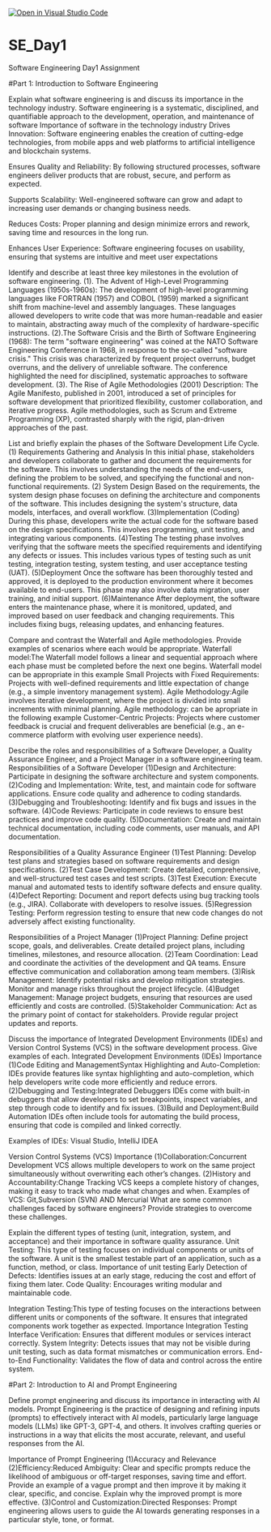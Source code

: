 [![Open in Visual Studio Code](https://classroom.github.com/assets/open-in-vscode-2e0aaae1b6195c2367325f4f02e2d04e9abb55f0b24a779b69b11b9e10269abc.svg)](https://classroom.github.com/online_ide?assignment_repo_id=18367196&assignment_repo_type=AssignmentRepo)
# SE_Day1
Software Engineering Day1 Assignment

#Part 1: Introduction to Software Engineering

Explain what software engineering is and discuss its importance in the technology industry.
Software engineering is a systematic, disciplined, and quantifiable approach to the development, operation, and maintenance of software
Importance of software in the technology industry
Drives Innovation: Software engineering enables the creation of cutting-edge technologies, from mobile apps and web platforms to artificial intelligence and blockchain systems.

Ensures Quality and Reliability: By following structured processes, software engineers deliver products that are robust, secure, and perform as expected.

Supports Scalability: Well-engineered software can grow and adapt to increasing user demands or changing business needs.

Reduces Costs: Proper planning and design minimize errors and rework, saving time and resources in the long run.

Enhances User Experience: Software engineering focuses on usability, ensuring that systems are intuitive and meet user expectations

Identify and describe at least three key milestones in the evolution of software engineering.
(1). The Advent of High-Level Programming Languages (1950s-1960s):
 The development of high-level programming languages like FORTRAN (1957) and COBOL (1959) marked a significant shift from machine-level and assembly languages. These languages allowed developers to write code that was more human-readable and easier to maintain, abstracting away much of the complexity of hardware-specific instructions.
 (2).The Software Crisis and the Birth of Software Engineering (1968):
 The term "software engineering" was coined at the NATO Software Engineering Conference in 1968, in response to the so-called "software crisis." This crisis was characterized by frequent project overruns, budget overruns, and the delivery of unreliable software. The conference highlighted the need for disciplined, systematic approaches to software development.
 (3). The Rise of Agile Methodologies (2001)
Description: The Agile Manifesto, published in 2001, introduced a set of principles for software development that prioritized flexibility, customer collaboration, and iterative progress. Agile methodologies, such as Scrum and Extreme Programming (XP), contrasted sharply with the rigid, plan-driven approaches of the past.

List and briefly explain the phases of the Software Development Life Cycle.
(1) Requirements Gathering and Analysis
In this initial phase, stakeholders and developers collaborate to gather and document the requirements for the software. This involves understanding the needs of the end-users, defining the problem to be solved, and specifying the functional and non-functional requirements.
(2) System Design
Based on the requirements, the system design phase focuses on defining the architecture and components of the software. This includes designing the system's structure, data models, interfaces, and overall workflow.
(3)Implementation (Coding)
During this phase, developers write the actual code for the software based on the design specifications. This involves programming, unit testing, and integrating various components.
(4)Testing
The testing phase involves verifying that the software meets the specified requirements and identifying any defects or issues. This includes various types of testing such as unit testing, integration testing, system testing, and user acceptance testing (UAT).
(5)Deployment
Once the software has been thoroughly tested and approved, it is deployed to the production environment where it becomes available to end-users. This phase may also involve data migration, user training, and initial support.
(6)Maintenance
After deployment, the software enters the maintenance phase, where it is monitored, updated, and improved based on user feedback and changing requirements. This includes fixing bugs, releasing updates, and enhancing features.

Compare and contrast the Waterfall and Agile methodologies. Provide examples of scenarios where each would be appropriate.
Waterfall model:The Waterfall model follows a linear and sequential approach where each phase must be completed before the next one begins.
Waterfall model can be appropriate in this example Small Projects with Fixed Requirements: Projects with well-defined requirements and little expectation of change (e.g., a simple inventory management system).
Agile Methodology:Agile involves iterative development, where the project is divided into small increments with minimal planning.
Agile methodology: can be apropriate in the following example Customer-Centric Projects: Projects where customer feedback is crucial and frequent deliverables are beneficial (e.g., an e-commerce platform with evolving user experience needs).


Describe the roles and responsibilities of a Software Developer, a Quality Assurance Engineer, and a Project Manager in a software engineering team.
Responsibilities of a Software Developer
(1)Design and Architecture: Participate in designing the software architecture and system components.
(2)Coding and Implementation: Write, test, and maintain code for software applications. Ensure code quality and adherence to coding standards.
(3)Debugging and Troubleshooting: Identify and fix bugs and issues in the software.
(4)Code Reviews: Participate in code reviews to ensure best practices and improve code quality.
(5)Documentation: Create and maintain technical documentation, including code comments, user manuals, and API documentation.

Responsibilities of a Quality Assurance Engineer
(1)Test Planning: Develop test plans and strategies based on software requirements and design specifications.
(2)Test Case Development: Create detailed, comprehensive, and well-structured test cases and test scripts.
(3)Test Execution: Execute manual and automated tests to identify software defects and ensure quality.
(4)Defect Reporting: Document and report defects using bug tracking tools (e.g., JIRA). Collaborate with developers to resolve issues.
(5)Regression Testing: Perform regression testing to ensure that new code changes do not adversely affect existing functionality.

Responsibilities of a Project Manager
(1)Project Planning: Define project scope, goals, and deliverables. Create detailed project plans, including timelines, milestones, and resource allocation.
(2)Team Coordination: Lead and coordinate the activities of the development and QA teams. Ensure effective communication and collaboration among team members.
(3)Risk Management: Identify potential risks and develop mitigation strategies. Monitor and manage risks throughout the project lifecycle.
(4)Budget Management: Manage project budgets, ensuring that resources are used efficiently and costs are controlled.
(5)Stakeholder Communication: Act as the primary point of contact for stakeholders. Provide regular project updates and reports.

Discuss the importance of Integrated Development Environments (IDEs) and Version Control Systems (VCS) in the software development process. Give examples of each.
Integrated Development Environments (IDEs) Importance
(1)Code Editing and ManagementSyntax Highlighting and Auto-Completion: IDEs provide features like syntax highlighting and auto-completion, which help developers write code more efficiently and reduce errors.
(2)Debugging and Testing:Integrated Debuggers IDEs come with built-in debuggers that allow developers to set breakpoints, inspect variables, and step through code to identify and fix issues.
(3)Build and Deployment:Build Automation IDEs often include tools for automating the build process, ensuring that code is compiled and linked correctly.

Examples of IDEs:
Visual Studio, IntelliJ IDEA

Version Control Systems (VCS) Importance
(1)Collaboration:Concurrent Development VCS allows multiple developers to work on the same project simultaneously without overwriting each other’s changes.
(2)History and Accountability:Change Tracking VCS keeps a complete history of changes, making it easy to track who made what changes and when.
Examples of VCS:
Git,Subversion (SVN) AND Mercurial
What are some common challenges faced by software engineers? Provide strategies to overcome these challenges.


Explain the different types of testing (unit, integration, system, and acceptance) and their importance in software quality assurance.
Unit Testing: This type of testing focuses on individual components or units of the software. A unit is the smallest testable part of an application, such as a function, method, or class.
Importance of unit testing
Early Detection of Defects: Identifies issues at an early stage, reducing the cost and effort of fixing them later.
Code Quality: Encourages writing modular and maintainable code.

Integration Testing:This type of testing focuses on the interactions between different units or components of the software. It ensures that integrated components work together as expected.
Importance Integration Testing
Interface Verification: Ensures that different modules or services interact correctly.
System Integrity: Detects issues that may not be visible during unit testing, such as data format mismatches or communication errors.
End-to-End Functionality: Validates the flow of data and control across the entire system.

#Part 2: Introduction to AI and Prompt Engineering


Define prompt engineering and discuss its importance in interacting with AI models.
Prompt Engineering is the practice of designing and refining inputs (prompts) to effectively interact with AI models, particularly large language models (LLMs) like GPT-3, GPT-4, and others. It involves crafting queries or instructions in a way that elicits the most accurate, relevant, and useful responses from the AI.

Importance of Prompt Engineering
(1)Accuracy and Relevance
(2)Efficiency:Reduced Ambiguity: Clear and specific prompts reduce the likelihood of ambiguous or off-target responses, saving time and effort.
Provide an example of a vague prompt and then improve it by making it clear, specific, and concise. Explain why the improved prompt is more effective.
(3)Control and Customization:Directed Responses: Prompt engineering allows users to guide the AI towards generating responses in a particular style, tone, or format.


